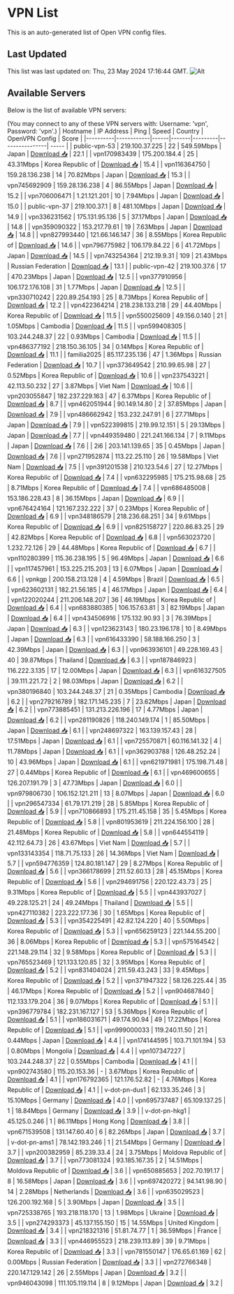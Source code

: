 # VPN List

This is an auto-generated list of Open VPN config files.

## Last Updated

This list was last updated on: Thu, 23 May 2024 17:16:44 GMT.
![Alt](https://repobeats.axiom.co/api/embed/186b98318ef1479477931607c1ad7d823f12451f.svg "Repobeats analytics image")

## Available Servers

Below is the list of available VPN servers:

(You may connect to any of these VPN servers with: Username: 'vpn', Password: 'vpn'.)
| Hostname | IP Address | Ping | Speed | Country | OpenVPN Config | Score |
|----------|------------|------|-------|---------|----------------| ----- |
| public-vpn-53 | 219.100.37.225 | 22 | 549.59Mbps | Japan | [Download 📥](./configs/server_0_JP.ovpn) | 22.1 |
| vpn170983439 | 175.200.184.4 | 25 | 43.31Mbps | Korea Republic of | [Download 📥](./configs/server_1_KR.ovpn) | 15.4 |
| vpn116364750 | 159.28.136.238 | 14 | 70.82Mbps | Japan | [Download 📥](./configs/server_2_JP.ovpn) | 15.3 |
| vpn745692909 | 159.28.136.238 | 4 | 86.55Mbps | Japan | [Download 📥](./configs/server_3_JP.ovpn) | 15.2 |
| vpn706006471 | 1.21.121.201 | 10 | 7.94Mbps | Japan | [Download 📥](./configs/server_4_JP.ovpn) | 15.0 |
| public-vpn-37 | 219.100.37.1 | 8 | 481.10Mbps | Japan | [Download 📥](./configs/server_5_JP.ovpn) | 14.9 |
| vpn336231562 | 175.131.95.136 | 5 | 37.17Mbps | Japan | [Download 📥](./configs/server_6_JP.ovpn) | 14.8 |
| vpn359090322 | 153.217.79.61 | 19 | 7.63Mbps | Japan | [Download 📥](./configs/server_7_JP.ovpn) | 14.8 |
| vpn827993440 | 121.66.146.147 | 36 | 8.55Mbps | Korea Republic of | [Download 📥](./configs/server_8_KR.ovpn) | 14.6 |
| vpn796775982 | 106.179.84.22 | 6 | 41.72Mbps | Japan | [Download 📥](./configs/server_9_JP.ovpn) | 14.5 |
| vpn743254364 | 212.19.9.31 | 109 | 21.43Mbps | Russian Federation | [Download 📥](./configs/server_10_RU.ovpn) | 13.1 |
| public-vpn-42 | 219.100.37.6 | 17 | 470.23Mbps | Japan | [Download 📥](./configs/server_11_JP.ovpn) | 12.5 |
| vpn377910956 | 106.172.176.108 | 31 | 1.77Mbps | Japan | [Download 📥](./configs/server_12_JP.ovpn) | 12.5 |
| vpn330710242 | 220.89.254.193 | 25 | 8.73Mbps | Korea Republic of | [Download 📥](./configs/server_13_KR.ovpn) | 12.2 |
| vpn422364214 | 218.238.133.218 | 29 | 44.40Mbps | Korea Republic of | [Download 📥](./configs/server_14_KR.ovpn) | 11.5 |
| vpn550025609 | 49.156.0.140 | 21 | 1.05Mbps | Cambodia | [Download 📥](./configs/server_15_KH.ovpn) | 11.5 |
| vpn599408305 | 103.244.248.37 | 22 | 0.93Mbps | Cambodia | [Download 📥](./configs/server_16_KH.ovpn) | 11.5 |
| vpn486377192 | 218.150.36.105 | 34 | 0.14Mbps | Korea Republic of | [Download 📥](./configs/server_17_KR.ovpn) | 11.1 |
| familia2025 | 85.117.235.136 | 47 | 1.36Mbps | Russian Federation | [Download 📥](./configs/server_18_RU.ovpn) | 10.7 |
| vpn373649542 | 210.99.65.98 | 27 | 0.52Mbps | Korea Republic of | [Download 📥](./configs/server_19_KR.ovpn) | 10.6 |
| vpn237543221 | 42.113.50.232 | 27 | 3.87Mbps | Viet Nam | [Download 📥](./configs/server_20_VN.ovpn) | 10.6 |
| vpn203055847 | 182.237.229.163 | 47 | 6.37Mbps | Korea Republic of | [Download 📥](./configs/server_21_KR.ovpn) | 8.7 |
| vpn462051944 | 90.149.14.80 | 2 | 37.85Mbps | Japan | [Download 📥](./configs/server_22_JP.ovpn) | 7.9 |
| vpn486662942 | 153.232.247.91 | 6 | 27.71Mbps | Japan | [Download 📥](./configs/server_23_JP.ovpn) | 7.9 |
| vpn522399815 | 219.99.12.151 | 5 | 29.13Mbps | Japan | [Download 📥](./configs/server_24_JP.ovpn) | 7.7 |
| vpn449359480 | 221.241.166.134 | 7 | 9.11Mbps | Japan | [Download 📥](./configs/server_25_JP.ovpn) | 7.6 |
| 2i6 | 203.141.139.65 | 35 | 0.45Mbps | Japan | [Download 📥](./configs/server_26_JP.ovpn) | 7.6 |
| vpn271952874 | 113.22.25.110 | 26 | 19.58Mbps | Viet Nam | [Download 📥](./configs/server_27_VN.ovpn) | 7.5 |
| vpn391201538 | 210.123.54.6 | 27 | 12.27Mbps | Korea Republic of | [Download 📥](./configs/server_28_KR.ovpn) | 7.4 |
| vpn632295985 | 175.215.98.68 | 25 | 8.71Mbps | Korea Republic of | [Download 📥](./configs/server_29_KR.ovpn) | 7.4 |
| vpn686485008 | 153.186.228.43 | 8 | 36.15Mbps | Japan | [Download 📥](./configs/server_30_JP.ovpn) | 6.9 |
| vpn676424164 | 121.167.232.222 | 37 | 0.23Mbps | Korea Republic of | [Download 📥](./configs/server_31_KR.ovpn) | 6.9 |
| vpn348186579 | 218.236.68.251 | 34 | 9.61Mbps | Korea Republic of | [Download 📥](./configs/server_32_KR.ovpn) | 6.9 |
| vpn825158727 | 220.86.83.25 | 29 | 42.82Mbps | Korea Republic of | [Download 📥](./configs/server_33_KR.ovpn) | 6.8 |
| vpn563023720 | 1.232.72.126 | 29 | 44.48Mbps | Korea Republic of | [Download 📥](./configs/server_34_KR.ovpn) | 6.7 |
| vpn110280399 | 115.36.238.195 | 5 | 96.49Mbps | Japan | [Download 📥](./configs/server_35_JP.ovpn) | 6.6 |
| vpn117457961 | 153.225.215.203 | 13 | 6.07Mbps | Japan | [Download 📥](./configs/server_36_JP.ovpn) | 6.6 |
| vpnkgp | 200.158.213.128 | 4 | 4.59Mbps | Brazil | [Download 📥](./configs/server_37_BR.ovpn) | 6.5 |
| vpn623602131 | 182.21.56.185 | 4 | 46.17Mbps | Japan | [Download 📥](./configs/server_38_JP.ovpn) | 6.4 |
| vpn122020244 | 211.206.148.207 | 36 | 46.19Mbps | Korea Republic of | [Download 📥](./configs/server_39_KR.ovpn) | 6.4 |
| vpn683880385 | 106.157.63.81 | 3 | 82.19Mbps | Japan | [Download 📥](./configs/server_40_JP.ovpn) | 6.4 |
| vpn434506916 | 175.132.90.93 | 3 | 76.39Mbps | Japan | [Download 📥](./configs/server_41_JP.ovpn) | 6.3 |
| vpn123623143 | 180.23.196.178 | 10 | 8.49Mbps | Japan | [Download 📥](./configs/server_42_JP.ovpn) | 6.3 |
| vpn616433390 | 58.188.166.250 | 3 | 42.39Mbps | Japan | [Download 📥](./configs/server_43_JP.ovpn) | 6.3 |
| vpn963936101 | 49.228.169.43 | 40 | 39.87Mbps | Thailand | [Download 📥](./configs/server_44_TH.ovpn) | 6.3 |
| vpn187846923 | 116.222.3.135 | 17 | 12.00Mbps | Japan | [Download 📥](./configs/server_45_JP.ovpn) | 6.3 |
| vpn616327505 | 39.111.221.72 | 2 | 98.03Mbps | Japan | [Download 📥](./configs/server_46_JP.ovpn) | 6.2 |
| vpn380196840 | 103.244.248.37 | 21 | 0.35Mbps | Cambodia | [Download 📥](./configs/server_47_KH.ovpn) | 6.2 |
| vpn279216789 | 182.171.145.235 | 7 | 23.62Mbps | Japan | [Download 📥](./configs/server_48_JP.ovpn) | 6.2 |
| vpn773885451 | 131.213.226.196 | 17 | 4.77Mbps | Japan | [Download 📥](./configs/server_49_JP.ovpn) | 6.2 |
| vpn281190826 | 118.240.149.174 | 1 | 85.50Mbps | Japan | [Download 📥](./configs/server_50_JP.ovpn) | 6.1 |
| vpn248697322 | 163.139.157.43 | 28 | 17.51Mbps | Japan | [Download 📥](./configs/server_51_JP.ovpn) | 6.1 |
| vpn725570871 | 60.116.141.32 | 4 | 11.78Mbps | Japan | [Download 📥](./configs/server_52_JP.ovpn) | 6.1 |
| vpn362903788 | 126.48.252.24 | 10 | 43.96Mbps | Japan | [Download 📥](./configs/server_53_JP.ovpn) | 6.1 |
| vpn621971981 | 175.198.71.48 | 27 | 0.44Mbps | Korea Republic of | [Download 📥](./configs/server_54_KR.ovpn) | 6.1 |
| vpn469600655 | 126.207.191.79 | 3 | 47.73Mbps | Japan | [Download 📥](./configs/server_55_JP.ovpn) | 6.0 |
| vpn979806730 | 106.152.121.211 | 13 | 8.07Mbps | Japan | [Download 📥](./configs/server_56_JP.ovpn) | 6.0 |
| vpn296547334 | 61.79.171.219 | 28 | 5.85Mbps | Korea Republic of | [Download 📥](./configs/server_57_KR.ovpn) | 5.9 |
| vpn710866893 | 175.211.45.158 | 35 | 5.45Mbps | Korea Republic of | [Download 📥](./configs/server_58_KR.ovpn) | 5.8 |
| vpn801953619 | 211.224.156.100 | 28 | 21.48Mbps | Korea Republic of | [Download 📥](./configs/server_59_KR.ovpn) | 5.8 |
| vpn644554119 | 42.112.64.73 | 26 | 43.67Mbps | Viet Nam | [Download 📥](./configs/server_60_VN.ovpn) | 5.7 |
| vpn133143354 | 118.71.75.133 | 26 | 14.36Mbps | Viet Nam | [Download 📥](./configs/server_61_VN.ovpn) | 5.7 |
| vpn594776359 | 124.80.181.147 | 29 | 8.27Mbps | Korea Republic of | [Download 📥](./configs/server_62_KR.ovpn) | 5.6 |
| vpn366178699 | 211.52.60.13 | 28 | 45.15Mbps | Korea Republic of | [Download 📥](./configs/server_63_KR.ovpn) | 5.6 |
| vpn294691756 | 220.122.43.73 | 25 | 9.31Mbps | Korea Republic of | [Download 📥](./configs/server_64_KR.ovpn) | 5.5 |
| vpn443937027 | 49.228.125.21 | 24 | 49.24Mbps | Thailand | [Download 📥](./configs/server_65_TH.ovpn) | 5.5 |
| vpn427110382 | 223.222.177.36 | 30 | 1.65Mbps | Korea Republic of | [Download 📥](./configs/server_66_KR.ovpn) | 5.3 |
| vpn354225491 | 42.82.124.220 | 40 | 5.50Mbps | Korea Republic of | [Download 📥](./configs/server_67_KR.ovpn) | 5.3 |
| vpn656259123 | 221.144.55.200 | 36 | 8.06Mbps | Korea Republic of | [Download 📥](./configs/server_68_KR.ovpn) | 5.3 |
| vpn575164542 | 221.148.29.114 | 32 | 9.58Mbps | Korea Republic of | [Download 📥](./configs/server_69_KR.ovpn) | 5.3 |
| vpn765523469 | 121.133.120.85 | 32 | 3.95Mbps | Korea Republic of | [Download 📥](./configs/server_70_KR.ovpn) | 5.2 |
| vpn831404024 | 211.59.43.243 | 33 | 9.45Mbps | Korea Republic of | [Download 📥](./configs/server_71_KR.ovpn) | 5.2 |
| vpn371947322 | 58.126.225.44 | 35 | 46.17Mbps | Korea Republic of | [Download 📥](./configs/server_72_KR.ovpn) | 5.2 |
| vpn904687840 | 112.133.179.204 | 36 | 9.07Mbps | Korea Republic of | [Download 📥](./configs/server_73_KR.ovpn) | 5.1 |
| vpn396779784 | 182.231.167.127 | 53 | 5.36Mbps | Korea Republic of | [Download 📥](./configs/server_74_KR.ovpn) | 5.1 |
| vpn186031671 | 49.174.90.94 | 49 | 17.22Mbps | Korea Republic of | [Download 📥](./configs/server_75_KR.ovpn) | 5.1 |
| vpn999000033 | 119.240.11.50 | 21 | 0.44Mbps | Japan | [Download 📥](./configs/server_76_JP.ovpn) | 4.4 |
| vpn174144595 | 103.71.101.194 | 53 | 0.80Mbps | Mongolia | [Download 📥](./configs/server_77_MN.ovpn) | 4.4 |
| vpn107347227 | 103.244.248.37 | 22 | 0.55Mbps | Cambodia | [Download 📥](./configs/server_78_KH.ovpn) | 4.1 |
| vpn902743580 | 115.20.153.36 | - | 3.67Mbps | Korea Republic of | [Download 📥](./configs/server_79_KR.ovpn) | 4.1 |
| vpn176792365 | 121.176.52.82 | - | 4.76Mbps | Korea Republic of | [Download 📥](./configs/server_80_KR.ovpn) | 4.1 |
| v-dot-pn-dus1 | 62.133.35.246 | 3 | 15.10Mbps | Germany | [Download 📥](./configs/server_81_DE.ovpn) | 4.0 |
| vpn695737487 | 65.109.137.25 | 1 | 18.84Mbps | Germany | [Download 📥](./configs/server_82_DE.ovpn) | 3.9 |
| v-dot-pn-hkg1 | 45.125.0.246 | 1 | 86.11Mbps | Hong Kong | [Download 📥](./configs/server_83_HK.ovpn) | 3.8 |
| vpn671539508 | 131.147.60.40 | 6 | 82.26Mbps | Japan | [Download 📥](./configs/server_84_JP.ovpn) | 3.7 |
| v-dot-pn-ams1 | 78.142.193.246 | 1 | 21.54Mbps | Germany | [Download 📥](./configs/server_85_DE.ovpn) | 3.7 |
| vpn200382959 | 85.239.33.4 | 24 | 3.75Mbps | Moldova Republic of | [Download 📥](./configs/server_86_MD.ovpn) | 3.7 |
| vpn773081324 | 93.185.167.35 | 2 | 14.51Mbps | Moldova Republic of | [Download 📥](./configs/server_87_MD.ovpn) | 3.6 |
| vpn650885653 | 202.70.191.17 | 8 | 16.58Mbps | Japan | [Download 📥](./configs/server_88_JP.ovpn) | 3.6 |
| vpn697420272 | 94.141.98.90 | 14 | 2.28Mbps | Netherlands | [Download 📥](./configs/server_89_NL.ovpn) | 3.6 |
| vpn635029523 | 126.200.192.168 | 5 | 3.90Mbps | Japan | [Download 📥](./configs/server_90_JP.ovpn) | 3.5 |
| vpn725338765 | 193.218.118.170 | 13 | 1.98Mbps | Ukraine | [Download 📥](./configs/server_91_UA.ovpn) | 3.5 |
| vpn274293373 | 45.137.155.150 | 15 | 14.55Mbps | United Kingdom | [Download 📥](./configs/server_92_GB.ovpn) | 3.4 |
| vpn218321316 | 51.81.74.77 | 1 | 36.59Mbps | France | [Download 📥](./configs/server_93_FR.ovpn) | 3.3 |
| vpn446955523 | 218.239.113.89 | 39 | 9.71Mbps | Korea Republic of | [Download 📥](./configs/server_94_KR.ovpn) | 3.3 |
| vpn781550147 | 176.65.61.169 | 62 | 0.00Mbps | Russian Federation | [Download 📥](./configs/server_95_RU.ovpn) | 3.3 |
| vpn272766348 | 220.147.129.142 | 26 | 2.55Mbps | Japan | [Download 📥](./configs/server_96_JP.ovpn) | 3.2 |
| vpn946043098 | 111.105.119.114 | 8 | 9.12Mbps | Japan | [Download 📥](./configs/server_97_JP.ovpn) | 3.2 |
